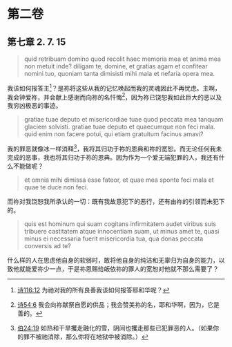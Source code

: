 # 第二卷
## 第七章 2. 7. 15

> quid retribuam domino quod recolit haec memoria mea et anima mea non metuit inde? diligam te, domine, et gratias agam et confitear nomini tuo, quoniam tanta dimisisti mihi mala et nefaria opera mea.

我该如何报答主[^1]？是祢将这些从我的记忆唤起而我的灵魂因此不再忧虑。主啊，我会钟爱祢，并会献上感谢而向祢的名忏悔[^2]，因为祢已饶恕我如此巨大的恶以及我穷凶极恶的事迹。

[^1]: [诗116:12](https://biblehub.com/psalms/116-12.htm) 为祂对我的所有良善我该如何报答耶和华呢？

[^2]: [诗54:6](https://biblehub.com/psalms/54-6.htm) 我会向祢献祭自愿的供品；我会赞美祢的名，耶和华啊，因为，它是善的。

> gratiae tuae deputo et misericordiae tuae quod peccata mea tanquam glaciem solvisti. gratiae tuae deputo et quaecumque non feci mala. quid enim non facere potui, qui etiam gratuitum facinus amavi?

我的罪恶就像冰一样消释[^3]，我将其归功于祢的恩典和祢的宽恕。而无论任何我未完成的恶事，我也将其归功于祢的恩典。因为作为一个爱无端犯罪的人，我还有什么不能做呢？

[^3]: [伯24:19](https://biblehub.com/job/24-19.htm) 如热和干旱攫走融化的雪，阴间也攫走那些已犯罪恶的人。（如果你的罪不被祂消除，那么你将在地狱中被消除。）

> et omnia mihi dimissa esse fateor, et quae mea sponte feci mala et quae te duce non feci.

而祢对我饶恕我所承认的一切：既有我故意犯下的恶行，还有由祢的引领而未犯下的。

> quis est hominum qui suam cogitans infirmitatem audet viribus suis tribuere castitatem atque innocentiam suam, ut minus amet te, quasi minus ei necessaria fuerit misericordia tua, qua donas peccata conversis ad te?

什么样的人在思虑他自身的软弱时，敢将他自身的纯洁和无辜归为自身的能力，以致他就能爱祢少一点，于是祢恩赐给皈依祢的罪人的宽恕对他就不那么需要了？
